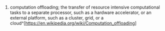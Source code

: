 1. computation offloading; the transfer of resource intensive computational tasks to a separate processor, such as a hardware accelerator, or an external platform, such as a cluster, grid, or a cloud^[https://en.wikipedia.org/wiki/Computation_offloading]